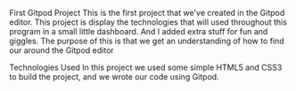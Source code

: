 First Gitpod Project
This is the first project that we've created in the Gitpod editor. This project is display the technologies that will used throughout this program in a small little dashboard.
And I added extra stuff for fun and giggles.
The purpose of this is that we get an understanding of how to find our around the Gitpod editor

Technologies Used
In this project we used some simple HTML5 and CSS3 to build the project, and we wrote our code using Gitpod.